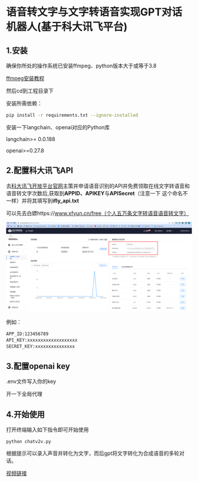 # 语音转文字与文字转语音实现GPT对话机器人(基于科大讯飞平台)

## 1.安装

确保你所处的操作系统已安装ffmpeg、python版本大于或等于3.8

[ffmpeg安装教程](https://zhuanlan.zhihu.com/p/623994780)

然后cd到工程目录下

安装所需依赖：

```bash
pip install -r requirements.txt --ignore-installed
```

安装一下langchain、openai对应的Python库

langchain>= 0.0.188

openai>=0.27.8

## 2.配置科大讯飞API

去[科大讯飞开放平台官网](https://console.xfyun.cn/services/iat)主策并申请语音识别的API并免费领取在线文字转语音和语音转文字次数后,获取到**APPID、APIKEY**与**APISecret**（注意一下  这个命名不一样）并将其填写到**ifly_api.txt**

可以先去白嫖https://www.xfyun.cn/free（个人五万条文字转语音语音转文字）

![1688658957653](./pic/1688658957653.jpg)

例如：

```bash
APP_ID:123456789
API_KEY:xxxxxxxxxxxxxxxxxxx
SECRET_KEY:xxxxxxxxxxxxxxx
```

##  3.配置openai key

.env文件写入你的key

开一下全局代理

## 4.开始使用

打开终端输入如下指令即可开始使用

```
python chatv2v.py
```

根据提示可以录入声音并转化为文字，而后gpt将文字转化为合成语音的多轮对话。

[视频链接](https://www.bilibili.com/video/BV18P411e7NJ/?spm_id_from=333.999.0.0&vd_source=1a432a45372ea0a0d1ec88a20d9cef2c)